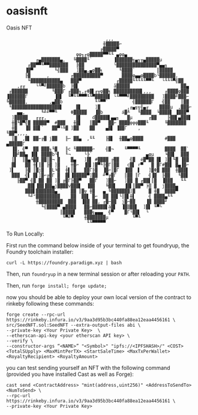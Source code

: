 # oasisnft
Oasis NFT
                                                                        
                                         ,,,                                    
                                        ╫▓▓▓▓▓⌐                                 
                                       ╔▓▓▓▓▓▀                                  
                              φφ╖╓φ▓▓▓▓▓▀▀╙╙ ▄φφ▄                               
               ╓▄▓▓▓▓▓▓▓▄,   ╚▓▓▓▓╙`        ▐▓▓▓▓▓▓╗▄╖╥▄▓▓▓▓▓µ                  
            ╓▓▓▀▀╙▀▀▓▓▓▓▓▓▓   ╟▓▓           └▓▓▓▓▓▓▓▓▓▓▓▓▓▓▓▀▄▄╖                
           ▐▓▀        ╙╣▓▓▓   ]▓▓▄,▄φ▓▓╕      ╙▓▓▓▓`        ║▓▓▓▓▓              
           ╟▓      ,        ╓▓▓▓▓▓▓▓▓▓▓▀       ▓▓▓▓φ▄▄φ▓▓▓▓b└▓▓▓▓▓▓,            
            ╙▓▓▓▓▓▓▓▓▓▓▓▄   ▓▓▓▀             ╓▓▓▓▓▓╙╙╙╙╙▀▀╙   └╙╙╙▀╣▓▓          
        ,╓╓    └╙▀╝▓▓▓▓▓▓b  ╟▓▌             å▓▓▓▓▓                   ▓▓▄        
     ╓▓▓▓▓▓▓         ╙▓▓▓Γ ╓▓▓▓╖,╓Φ▓▌╓╥φ▓▓╕ ▓▓▓▓▓▓▓▓▓▓▌,,,     ╓▓▓▓▓φ▓▓▓        
    ▐▓▓▓▓▓▓Γ          ▐▓▌  ╙▀╙╙▀▀▀╙╙▀▓▓▓▓▓▌ └╙▀▀▀╝▓▓▓▓▓▓▓▓▓   ]▓▓▓▓╝▓▓▓⌐        
    ╚▓▓▓▓▓▓,        ,▄▓▓b            ╙╙▀▀`         ╣▓▓▓▓▓▓Γ   ╣▓▓    ║▓▓        
     ╙▓▓▓▓▓▓▓▓▓▓▓▓▓▓▓▓▓▓▌     ▓▌     ]▓          ,╓▄╗╗╣▄╓    ▓▓▓▓µ  ,▓▓▓⌐       
        ▄▄,      ╙╝╝▀▀╙     Φ▓▓▓▓▓   ▐▓b       á▓╨   ╙▓▓▓▓  ╘▓▓▓▓▌ ▐▓▓▓▀        
      ]▓▓▓▓▓   ╓╓╓,           ▓▌    d▓▓▓▓▓▌▄▄╖   ▓µ      ╓▓▓    ╟▓▓▌▄▓▓▓▌         
      ╫▓╙▓▀╣▓ ▓▓▓▓▓▀  #▓▓▓   ╫▓▌   ║▓▓▀   ▓▓⌐ ▓▓▓▓φφφ▓▓▓╙      ╚▓▓▓▓▓▓▓         
      ╫▓   ▐▓ ▓▓▌`   ▓▓▀└╚▓ ]▓▓    ▓▓    ▄▓▌ ▐▓▓Γ    ,             ╙▓▓▀,,,,     
      ║▓  ,▓▌ ▓▓⌐╔▓ j▓▓   ╟⌐ ▓▓▄  ,╙╙    ╟▓▌  ╫▓▓▄φ▓▓▓▓        #▓▓▓  ▄▓▓▓▓▓Γ    
      ▐▓, ╣▀  ▓▓ ▓▓▓╖╙▓   ╟c ╙▓▓▓▓▓▓⌐    ╣▓¬    ╙▀▀▀▀╙         ▓▓▓▓  ▓▓`        
      ▐▓╝▓▓▄ ▐▓▌ ▓▓▓▓b└▌  ╙¬     └╠`                    ▄φµ    ╘▓▓▌  ▓▓▓        
      ║▌  ║▓▄╘▓▓ ▓▓║▓¬ ▓    ▓▄   ]▓▌ #▓▓▓▓ ╔▓▓    ╣▓  é▓▀▓▓ ▓▌ ]▓▌╙▓ ▐▓▓        
      ▓▌   ▓▓ ╫▌║▓ ╟▓ ]▓  , ╫▓⌐  ▐▓▌]▓▀╙╟▓Γ║▓▓   c▓▌ r▀   ▓ ▓Γ#▓▓▌ ▓▄▐▓⌐        
     ]▌    ╟▓ ║▓j▓  ▓L╘▓  ╫▌║▓   ▓▓Γ╟▓  ▐▓⌐║▓Γ  ▐▓▓  ▌   ]▓Φ▓ ▓▓▓  ╫▓▓▓▌        
      ▓▓▓  ╣▌ ▓▌]▓⌐╔▓Γ ▓  ▓▌▐▓▓▓▓▓▀]▓▓  ╝▀╔▓Γ   ║▓▓ ║Γ   ╣▐▓  ╟▓▓   ╙▓▓▌        
        ╟▓▓▀ ╣▓ ▓▓ ▓▓ ]▓ ╔▓Γ╟▓▓▀   ▓▓Γ   ]▓▓⌐   ]▓▓ ▓ ╓▓▓▌║▓  ▐▓▓▓   ╙╙         
            ▓▓▌▐▓▓▐▓▓▄j▓▓▓▓v▓▓▓▌  ▐▓▓    ╚▓▓▌   ▐▓▌║▓▓▀ ╞▒ ▓  j▓▓▓▓▄            
           ▓▓▓▌▓▓▓▓▓▓▓▄ `   ▓▓ ║▓╦ ╫▓   ▄ ╚▓▓▓▓▓▓▓]▓     ▓ ╫▓  ▓▓▓▓▀            
            ╙╝"▓▓▓▓▓▓▓▓▓    ▓▓  ▓▓▌ ▓⌐  ▓▓ ▓▓▌└║▓▌╫▌     ╣ ▓▓▓▓▄╙╙              
               ╫▓▓▓▓▓▓▓▓▓  ▓▓▓  ▐▓▓ ▓▓, ╓▓⌐▓▓  j▓⌐▓▓    ▐▓ ▓▓▓▓╜                
                 ╙╣▓▓▓▓▀ ▄▓▓▓▓   ▓▓⌐▓▓▓▓▓▌á▓▌  ▐▓▒▓▓▌  ]▓▌ ╙▀└                  
                        ║▓▓▓▓▌   ▓▓▓╗▄▄▄  ╣▀    ▓Γ└▓▓▌  └                       
                         ╙▀╝▀    ╫▓▓▓▓▓▓▓µ         ╙▀╙                          
                                  ╙╙▀▀▀▀▀                                       

To Run Locally:

First run the command below inside of your terminal to get foundryup, the Foundry toolchain installer:

```curl -L https://foundry.paradigm.xyz | bash```

Then, run ```foundryup``` in a new terminal session or after reloading your ```PATH```.

Then, run ```forge install; forge update;```

now you should be able to deploy your own local version of the contract to rinkeby following these commands:

```
forge create --rpc-url https://rinkeby.infura.io/v3/9aa3d95b3bc440fa88ea12eaa4456161 \
src/SeedNFT.sol:SeedNFT --extra-output-files abi \
--private-key <Your Private Key>  \
--etherscan-api-key <your etherscan API key> \
--verify \
--constructor-args “<NAME>” "<Symbol>" "ipfs://<IPFSHASH>/" <COST> <TotalSUpply> <MaxMintPerTX> <StartSaleTime> <MaxTxPerWallet> <RoyaltyRecipient> <RoyaltyAmount>
```

you can test sending yourself an NFT with the following command (provided you have installed Cast as well as Forge):

```
cast send <ContractAddress> "mint(address,uint256)" <AddressToSendTo> <NumToSend> \
--rpc-url https://rinkeby.infura.io/v3/9aa3d95b3bc440fa88ea12eaa4456161 \
--private-key <Your Private Key>
```
